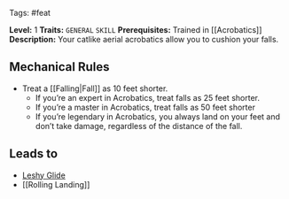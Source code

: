  Tags: #feat 

**Level:** 1
**Traits:** `GENERAL` `SKILL`
**Prerequisites:** Trained in [[Acrobatics]]
**Description:** Your catlike aerial acrobatics allow you to cushion your falls.
## Mechanical Rules

- Treat a [[Falling|Fall]] as 10 feet shorter.
	- If you’re an expert in Acrobatics, treat falls as 25 feet shorter.
	- If you’re a master in Acrobatics, treat falls as 50 feet shorter
	- If you’re legendary in Acrobatics, you always land on your feet and don’t take damage, regardless of the distance of the fall.

## Leads to

- [Leshy Glide](https://2e.aonprd.com/Feats.aspx?ID=4501)
- [[Rolling Landing]]